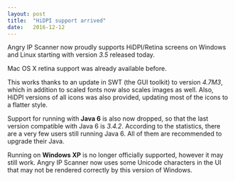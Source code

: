 ```yaml
---
layout: post
title:  "HiDPI support arrived"
date:   2016-12-12
---
```


Angry IP Scanner now proudly supports HiDPI/Retina screens on Windows and Linux
starting with version *3.5* released today.

Mac OS X retina support was already available before.

This works thanks to an update in SWT (the GUI toolkit) to version *4.7M3*, which in addition to
scaled fonts now also scales images as well. Also, HiDPI versions of all icons was
also provided, updating most of the icons to a flatter style.

Support for running with **Java 6** is also now dropped, so that the last version
compatible with Java 6 is *3.4.2*. According to the statistics, there are a
very few users still running Java 6. All of them are recommended to upgrade 
their Java.

Running on **Windows XP** is no longer officially supported, however it may still work.
Angry IP Scanner now uses some Unicode characters in the UI that may not be
rendered correctly by this version of Windows.
